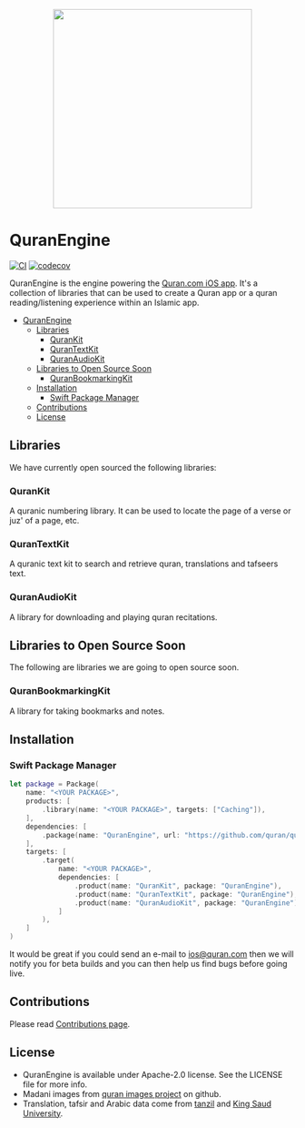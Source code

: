 
<p align="center">
    <img src="https://user-images.githubusercontent.com/5665498/147855777-fc7d645c-6522-4bb3-8886-32c9f90b20df.png" width="350pt">
</p>

QuranEngine
===============
[![CI](https://github.com/quran/quran-ios/actions/workflows/ci.yml/badge.svg)](https://github.com/quran/quran-ios/actions/workflows/ci.yml)
[![codecov](https://codecov.io/gh/quran/quran-ios/branch/main/graph/badge.svg)](https://codecov.io/gh/quran/quran-ios)

QuranEngine is the engine powering the [Quran.com iOS app](https://itunes.apple.com/app/id1118663303). It's a collection of libraries that can be used to create a Quran app or a quran reading/listening experience within an Islamic app.

- [QuranEngine](#quranengine)
  - [Libraries](#libraries)
    - [QuranKit](#qurankit)
    - [QuranTextKit](#qurantextkit)
    - [QuranAudioKit](#quranaudiokit)
  - [Libraries to Open Source Soon](#libraries-to-open-source-soon)
    - [QuranBookmarkingKit](#quranbookmarkingkit)
  - [Installation](#installation)
    - [Swift Package Manager](#swift-package-manager)
  - [Contributions](#contributions)
  - [License](#license)

## Libraries

We have currently open sourced the following libraries:

### QuranKit
A quranic numbering library. It can be used to locate the page of a verse or juz' of a page, etc.

### QuranTextKit
A quranic text kit to search and retrieve quran, translations and tafseers text.

### QuranAudioKit

A library for downloading and playing quran recitations.

## Libraries to Open Source Soon

The following are libraries we are going to open source soon.

### QuranBookmarkingKit

A library for taking bookmarks and notes.

## Installation

### Swift Package Manager

```swift
let package = Package(
    name: "<YOUR PACKAGE>",
    products: [
        .library(name: "<YOUR PACKAGE>", targets: ["Caching"]),
    ],
    dependencies: [
        .package(name: "QuranEngine", url: "https://github.com/quran/quran-ios", .from("2.0.1")),
    ],
    targets: [
        .target(
            name: "<YOUR PACKAGE>",
            dependencies: [
                .product(name: "QuranKit", package: "QuranEngine"),
                .product(name: "QuranTextKit", package: "QuranEngine"),
                .product(name: "QuranAudioKit", package: "QuranEngine"),
            ]
        ),
    ]
)
```

It would be great if you could send an e-mail to ios@quran.com then we will notify you for beta builds and you can then help us find bugs before going live.

## Contributions
Please read [Contributions page](https://github.com/quran/quran-ios/wiki/Contributions).

## License

* QuranEngine is available under Apache-2.0 license. See the LICENSE file for more info.
* Madani images from [quran images project](https://github.com/quran/quran.com-images) on github.
* Translation, tafsir and Arabic data come from [tanzil](http://tanzil.net) and [King Saud University](https://quran.ksu.edu.sa).
